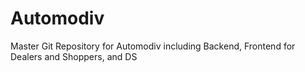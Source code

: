 # Automodiv
Master Git Repository for Automodiv including Backend, Frontend for Dealers and Shoppers, and DS
